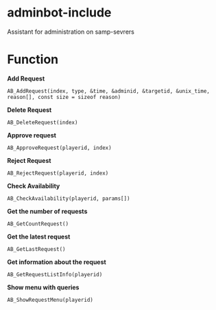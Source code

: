 # adminbot-include
Assistant for administration on samp-sevrers

# Function

**Add Request**

`AB_AddRequest(index, type, &time, &adminid, &targetid, &unix_time, reason[], const size = sizeof reason)`

**Delete Request**

`AB_DeleteRequest(index)`

**Approve request**

`AB_ApproveRequest(playerid, index)`

**Reject Request**

`AB_RejectRequest(playerid, index)`

**Check Availability**

`AB_CheckAvailability(playerid, params[])`

**Get the number of requests**

`AB_GetCountRequest()`

**Get the latest request**

`AB_GetLastRequest()`

**Get information about the request**

`AB_GetRequestListInfo(playerid)`

**Show menu with queries**

`AB_ShowRequestMenu(playerid)`